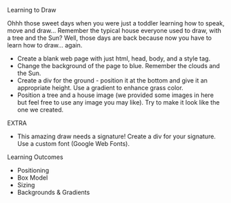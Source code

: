 Learning to Draw

Ohhh those sweet days when you were just a toddler learning how to speak, move and draw... Remember the typical house everyone used to draw, with a tree and the Sun? Well, those days are back because now you have to learn how to draw... again.




- Create a blank web page with just html, head, body, and a style tag.
- Change the background of the page to blue. Remember the clouds and the Sun.
- Create a div for the ground - position it at the bottom and give it an appropriate height. Use a gradient to enhance grass color.
- Position a tree and a house image (we provided some images in here but feel free to use any image you may like). Try to make it look like the one we created.

EXTRA
- This amazing draw needs a signature! Create a div for your signature. Use a custom font (Google Web Fonts).


Learning Outcomes

- Positioning
- Box Model
- Sizing
- Backgrounds & Gradients
